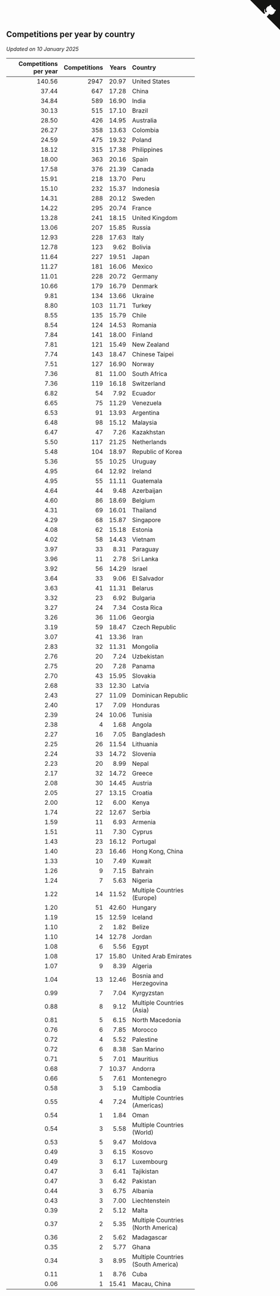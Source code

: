 ## Competitions per year by country

*Updated on 10 January 2025*

| Competitions per year | Competitions | Years | Country |
| ---: | ---: | ---: | :--- |
| 140.56 | 2947 | 20.97 | United States |
| 37.44 | 647 | 17.28 | China |
| 34.84 | 589 | 16.90 | India |
| 30.13 | 515 | 17.10 | Brazil |
| 28.50 | 426 | 14.95 | Australia |
| 26.27 | 358 | 13.63 | Colombia |
| 24.59 | 475 | 19.32 | Poland |
| 18.12 | 315 | 17.38 | Philippines |
| 18.00 | 363 | 20.16 | Spain |
| 17.58 | 376 | 21.39 | Canada |
| 15.91 | 218 | 13.70 | Peru |
| 15.10 | 232 | 15.37 | Indonesia |
| 14.31 | 288 | 20.12 | Sweden |
| 14.22 | 295 | 20.74 | France |
| 13.28 | 241 | 18.15 | United Kingdom |
| 13.06 | 207 | 15.85 | Russia |
| 12.93 | 228 | 17.63 | Italy |
| 12.78 | 123 | 9.62 | Bolivia |
| 11.64 | 227 | 19.51 | Japan |
| 11.27 | 181 | 16.06 | Mexico |
| 11.01 | 228 | 20.72 | Germany |
| 10.66 | 179 | 16.79 | Denmark |
| 9.81 | 134 | 13.66 | Ukraine |
| 8.80 | 103 | 11.71 | Turkey |
| 8.55 | 135 | 15.79 | Chile |
| 8.54 | 124 | 14.53 | Romania |
| 7.84 | 141 | 18.00 | Finland |
| 7.81 | 121 | 15.49 | New Zealand |
| 7.74 | 143 | 18.47 | Chinese Taipei |
| 7.51 | 127 | 16.90 | Norway |
| 7.36 | 81 | 11.00 | South Africa |
| 7.36 | 119 | 16.18 | Switzerland |
| 6.82 | 54 | 7.92 | Ecuador |
| 6.65 | 75 | 11.29 | Venezuela |
| 6.53 | 91 | 13.93 | Argentina |
| 6.48 | 98 | 15.12 | Malaysia |
| 6.47 | 47 | 7.26 | Kazakhstan |
| 5.50 | 117 | 21.25 | Netherlands |
| 5.48 | 104 | 18.97 | Republic of Korea |
| 5.36 | 55 | 10.25 | Uruguay |
| 4.95 | 64 | 12.92 | Ireland |
| 4.95 | 55 | 11.11 | Guatemala |
| 4.64 | 44 | 9.48 | Azerbaijan |
| 4.60 | 86 | 18.69 | Belgium |
| 4.31 | 69 | 16.01 | Thailand |
| 4.29 | 68 | 15.87 | Singapore |
| 4.08 | 62 | 15.18 | Estonia |
| 4.02 | 58 | 14.43 | Vietnam |
| 3.97 | 33 | 8.31 | Paraguay |
| 3.96 | 11 | 2.78 | Sri Lanka |
| 3.92 | 56 | 14.29 | Israel |
| 3.64 | 33 | 9.06 | El Salvador |
| 3.63 | 41 | 11.31 | Belarus |
| 3.32 | 23 | 6.92 | Bulgaria |
| 3.27 | 24 | 7.34 | Costa Rica |
| 3.26 | 36 | 11.06 | Georgia |
| 3.19 | 59 | 18.47 | Czech Republic |
| 3.07 | 41 | 13.36 | Iran |
| 2.83 | 32 | 11.31 | Mongolia |
| 2.76 | 20 | 7.24 | Uzbekistan |
| 2.75 | 20 | 7.28 | Panama |
| 2.70 | 43 | 15.95 | Slovakia |
| 2.68 | 33 | 12.30 | Latvia |
| 2.43 | 27 | 11.09 | Dominican Republic |
| 2.40 | 17 | 7.09 | Honduras |
| 2.39 | 24 | 10.06 | Tunisia |
| 2.38 | 4 | 1.68 | Angola |
| 2.27 | 16 | 7.05 | Bangladesh |
| 2.25 | 26 | 11.54 | Lithuania |
| 2.24 | 33 | 14.72 | Slovenia |
| 2.23 | 20 | 8.99 | Nepal |
| 2.17 | 32 | 14.72 | Greece |
| 2.08 | 30 | 14.45 | Austria |
| 2.05 | 27 | 13.15 | Croatia |
| 2.00 | 12 | 6.00 | Kenya |
| 1.74 | 22 | 12.67 | Serbia |
| 1.59 | 11 | 6.93 | Armenia |
| 1.51 | 11 | 7.30 | Cyprus |
| 1.43 | 23 | 16.12 | Portugal |
| 1.40 | 23 | 16.46 | Hong Kong, China |
| 1.33 | 10 | 7.49 | Kuwait |
| 1.26 | 9 | 7.15 | Bahrain |
| 1.24 | 7 | 5.63 | Nigeria |
| 1.22 | 14 | 11.52 | Multiple Countries (Europe) |
| 1.20 | 51 | 42.60 | Hungary |
| 1.19 | 15 | 12.59 | Iceland |
| 1.10 | 2 | 1.82 | Belize |
| 1.10 | 14 | 12.78 | Jordan |
| 1.08 | 6 | 5.56 | Egypt |
| 1.08 | 17 | 15.80 | United Arab Emirates |
| 1.07 | 9 | 8.39 | Algeria |
| 1.04 | 13 | 12.46 | Bosnia and Herzegovina |
| 0.99 | 7 | 7.04 | Kyrgyzstan |
| 0.88 | 8 | 9.12 | Multiple Countries (Asia) |
| 0.81 | 5 | 6.15 | North Macedonia |
| 0.76 | 6 | 7.85 | Morocco |
| 0.72 | 4 | 5.52 | Palestine |
| 0.72 | 6 | 8.38 | San Marino |
| 0.71 | 5 | 7.01 | Mauritius |
| 0.68 | 7 | 10.37 | Andorra |
| 0.66 | 5 | 7.61 | Montenegro |
| 0.58 | 3 | 5.19 | Cambodia |
| 0.55 | 4 | 7.24 | Multiple Countries (Americas) |
| 0.54 | 1 | 1.84 | Oman |
| 0.54 | 3 | 5.58 | Multiple Countries (World) |
| 0.53 | 5 | 9.47 | Moldova |
| 0.49 | 3 | 6.15 | Kosovo |
| 0.49 | 3 | 6.17 | Luxembourg |
| 0.47 | 3 | 6.41 | Tajikistan |
| 0.47 | 3 | 6.42 | Pakistan |
| 0.44 | 3 | 6.75 | Albania |
| 0.43 | 3 | 7.00 | Liechtenstein |
| 0.39 | 2 | 5.12 | Malta |
| 0.37 | 2 | 5.35 | Multiple Countries (North America) |
| 0.36 | 2 | 5.62 | Madagascar |
| 0.35 | 2 | 5.77 | Ghana |
| 0.34 | 3 | 8.95 | Multiple Countries (South America) |
| 0.11 | 1 | 8.76 | Cuba |
| 0.06 | 1 | 15.41 | Macau, China |


<a href="https://github.com/jonatanklosko/wca_statistics" class="github-corner" aria-label="View source on Github"><svg width="80" height="80" viewBox="0 0 250 250" style="fill:#151513; color:#fff; position: absolute; top: 0; border: 0; right: 0;" aria-hidden="true"><path d="M0,0 L115,115 L130,115 L142,142 L250,250 L250,0 Z"></path><path d="M128.3,109.0 C113.8,99.7 119.0,89.6 119.0,89.6 C122.0,82.7 120.5,78.6 120.5,78.6 C119.2,72.0 123.4,76.3 123.4,76.3 C127.3,80.9 125.5,87.3 125.5,87.3 C122.9,97.6 130.6,101.9 134.4,103.2" fill="currentColor" style="transform-origin: 130px 106px;" class="octo-arm"></path><path d="M115.0,115.0 C114.9,115.1 118.7,116.5 119.8,115.4 L133.7,101.6 C136.9,99.2 139.9,98.4 142.2,98.6 C133.8,88.0 127.5,74.4 143.8,58.0 C148.5,53.4 154.0,51.2 159.7,51.0 C160.3,49.4 163.2,43.6 171.4,40.1 C171.4,40.1 176.1,42.5 178.8,56.2 C183.1,58.6 187.2,61.8 190.9,65.4 C194.5,69.0 197.7,73.2 200.1,77.6 C213.8,80.2 216.3,84.9 216.3,84.9 C212.7,93.1 206.9,96.0 205.4,96.6 C205.1,102.4 203.0,107.8 198.3,112.5 C181.9,128.9 168.3,122.5 157.7,114.1 C157.9,116.9 156.7,120.9 152.7,124.9 L141.0,136.5 C139.8,137.7 141.6,141.9 141.8,141.8 Z" fill="currentColor" class="octo-body"></path></svg></a><style>.github-corner:hover .octo-arm{animation:octocat-wave 560ms ease-in-out}@keyframes octocat-wave{0%,100%{transform:rotate(0)}20%,60%{transform:rotate(-25deg)}40%,80%{transform:rotate(10deg)}}@media (max-width:500px){.github-corner:hover .octo-arm{animation:none}.github-corner .octo-arm{animation:octocat-wave 560ms ease-in-out}}</style>
